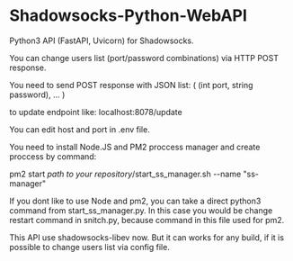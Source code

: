 # Shadowsocks-Python-WebAPI
Python3 API (FastAPI, Uvicorn) for Shadowsocks.

You can change users list (port/password combinations) via HTTP POST response.

You need to send POST response with JSON list:
(
(int port, string password),
...
)

to update endpoint like:
localhost:8078/update

You can edit host and port in .env file.

You need to install Node.JS and PM2 proccess manager and create proccess by command:

pm2 start *path to your repository*/start_ss_manager.sh --name "ss-manager"

If you dont like to use Node and pm2, you can take a direct python3 command from start_ss_manager.py.
In this case you would be change restart command in snitch.py, because command in this file used for pm2.

This API use shadowsocks-libev now. But it can works for any build, if it is possible to change users list via config file.
